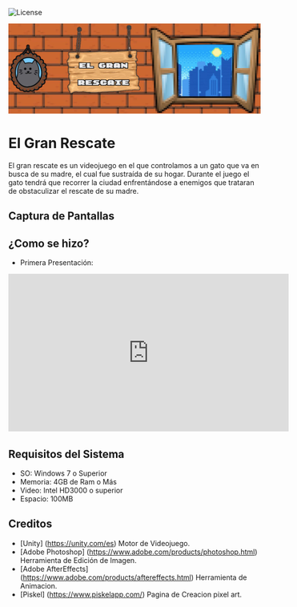 ![License](https://img.shields.io/badge/License-Unity-brightgreen)
<p align="center"><img src="portada.png" height="180" width="550"></p>

# <b>El Gran Rescate</b>
El gran rescate es un videojuego en el que controlamos a un gato que va en busca de su madre, el cual fue sustraída de su hogar. Durante el juego el gato tendrá que recorrer la ciudad enfrentándose a enemigos que trataran de obstaculizar el rescate de su madre.
<br>

## <b>Captura de Pantallas</b>

## <b>¿Como se hizo?</b>

- Primera Presentación:
<iframe width="560" height="315" src="https://www.youtube.com/embed/4e8jeXlmq2c" title="YouTube video player" frameborder="0" allow="accelerometer; autoplay; clipboard-write; encrypted-media; gyroscope; picture-in-picture" allowfullscreen></iframe>

## <b>Requisitos del Sistema</b>
- SO: Windows 7 o Superior
- Memoria: 4GB de Ram o Más
- Video: Intel HD3000 o superior
- Espacio: 100MB

## <b>Creditos</b>
  - [Unity] (https://unity.com/es) Motor de Videojuego.
  - [Adobe Photoshop] (https://www.adobe.com/products/photoshop.html) Herramienta de Edición de Imagen.
  - [Adobe AfterEffects] (https://www.adobe.com/products/aftereffects.html) Herramienta de Animacion.
  - [Piskel] (https://www.piskelapp.com/) Pagina de Creacion pixel art.

